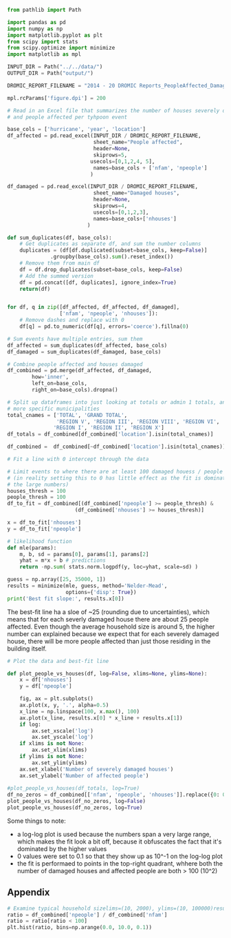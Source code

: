 ```python
from pathlib import Path

import pandas as pd
import numpy as np
import matplotlib.pyplot as plt
from scipy import stats
from scipy.optimize import minimize
import matplotlib as mpl

INPUT_DIR = Path("../../data/")
OUTPUT_DIR = Path("output/")

DROMIC_REPORT_FILENAME = "2014 - 20 DROMIC Reports_PeopleAffected_DamagedHouses_Consolidated.xlsx"

mpl.rcParams['figure.dpi'] = 200

```

```python
# Read in an Excel file that summarizes the number of houses severely damaged 
# and people affected per tyhpoon event

base_cols = ['hurricane', 'year', 'location']
df_affected = pd.read_excel(INPUT_DIR / DROMIC_REPORT_FILENAME, 
                            sheet_name="People affected",
                            header=None,
                            skiprows=5,
                           usecols=[0,1,2,4, 5],
                            names=base_cols + ['nfam', 'npeople']
                           )

df_damaged = pd.read_excel(INPUT_DIR / DROMIC_REPORT_FILENAME, 
                            sheet_name="Damaged houses", 
                            header=None,
                            skiprows=4,
                            usecols=[0,1,2,3],
                            names=base_cols+['nhouses']
                          )

```

```python
def sum_duplicates(df, base_cols):
    # Get duplicates as separate df, and sum the number columns
    duplicates = (df[df.duplicated(subset=base_cols, keep=False)]
              .groupby(base_cols).sum().reset_index())
    # Remove them from main df
    df = df.drop_duplicates(subset=base_cols, keep=False)
    # Add the summed version
    df = pd.concat([df, duplicates], ignore_index=True)
    return(df)


for df, q in zip([df_affected, df_affected, df_damaged], 
                 ['nfam', 'npeople', 'nhouses']):
    # Remove dashes and replace with 0
    df[q] = pd.to_numeric(df[q], errors='coerce').fillna(0)

# Sum events have multiple entries, sum them
df_affected = sum_duplicates(df_affected, base_cols)
df_damaged = sum_duplicates(df_damaged, base_cols)
```

```python
# Combine people affected and houses damaged
df_combined = pd.merge(df_affected, df_damaged,
        how='inner',
        left_on=base_cols,
        right_on=base_cols).dropna()
```

```python
# Split up dataframes into just looking at totals or admin 1 totals, and 
# more specific municipalities
total_cnames = ['TOTAL', 'GRAND TOTAL', 
                'REGION V', 'REGION III', 'REGION VIII', 'REGION VI', 
               'REGION I', 'REGION II', 'REGION X']
df_totals = df_combined[df_combined['location'].isin(total_cnames)]

df_combined =  df_combined[~df_combined['location'].isin(total_cnames)]
```

```python
# Fit a line with 0 intercept through the data

# Limit events to where there are at least 100 damaged houess / people affected
# (in reality setting this to 0 has little effect as the fit is dominated by 
# the large numbers)
houses_thresh = 100
people_thresh = 100
df_to_fit = df_combined[(df_combined['npeople'] >= people_thresh) & 
                      (df_combined['nhouses'] >= houses_thresh)]

x = df_to_fit['nhouses']
y = df_to_fit['npeople']

# likelihood function
def mle(params):
    m, b, sd = params[0], params[1], params[2]
    yhat = m*x + b # predictions
    return -np.sum( stats.norm.logpdf(y, loc=yhat, scale=sd) )

guess = np.array([25, 35000, 1])
results = minimize(mle, guess, method='Nelder-Mead', 
                   options={'disp': True})
print('Best fit slope:', results.x[0])
```

The best-fit line ha a sloe of ~25 (rounding due to uncertainties), which means that
for each severly damaged house there are about 25 people affected. 
Even though the average household size is around 5, the higher number can explained because we
expect that for each severely damaged house, there will be more people affected than
just those residing in the building itself.

```python
# Plot the data and best-fit line

def plot_people_vs_houses(df, log=False, xlims=None, ylims=None):
    x = df['nhouses']
    y = df['npeople']

    fig, ax = plt.subplots()
    ax.plot(x, y, '.', alpha=0.5)
    x_line = np.linspace(100, x.max(), 100)
    ax.plot(x_line, results.x[0] * x_line + results.x[1])
    if log:
        ax.set_xscale('log')
        ax.set_yscale('log')
    if xlims is not None:
        ax.set_xlim(xlims)
    if ylims is not None:
        ax.set_ylim(ylims)
    ax.set_xlabel('Number of severely damaged houses')
    ax.set_ylabel('Number of affected people')
        
#plot_people_vs_houses(df_totals, log=True)
df_no_zeros = df_combined[['nfam', 'npeople', 'nhouses']].replace({0: 0.1})
plot_people_vs_houses(df_no_zeros, log=False)
plot_people_vs_houses(df_no_zeros, log=True)

```

Some things to note:
 - a log-log plot is used because the numbers span a very large range, which makes the fit look a bit off, 
   because it obfuscates the fact that it's dominated by the higher values
 - 0 values were set to 0.1 so that they show up as 10^-1 on the log-log plot
 - the fit is performaed to points in the top-right quadrant, whhere both the number of 
   damaged houses and affected people are both > 100 (10^2)


## Appendix

```python
# Examine typical household sizelims=(10, 2000), ylims=(10, 100000)results.x[1])
ratio = df_combined['npeople'] / df_combined['nfam']
ratio = ratio[ratio < 100]
plt.hist(ratio, bins=np.arange(0.0, 10.0, 0.1))
```

```python

```
